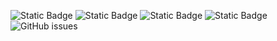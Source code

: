 ![Static Badge](https://img.shields.io/badge/blacklists-60-000000) ![Static Badge](https://img.shields.io/badge/blacklisted-2613962-cc0000) ![Static Badge](https://img.shields.io/badge/whitelisted-2244-00CC00) ![Static Badge](https://img.shields.io/badge/streaming_blacklist-28107-000000) ![GitHub issues](https://img.shields.io/github/issues/fabriziosalmi/blacklists)
